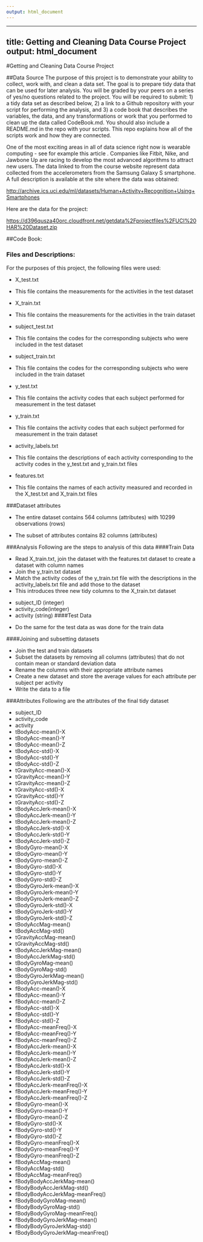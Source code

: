 ```yaml
---
output: html_document
---
```

  ---
  title: Getting and Cleaning Data Course Project
  output: html_document
  ---
  
#Getting and Cleaning Data Course Project

##Data Source
The purpose of this project is to demonstrate your ability to collect, work with, and clean a data set. The goal is to prepare tidy data that can be used for later analysis. You will be graded by your peers on a series of yes/no questions related to the project. You will be required to submit: 1) a tidy data set as described below, 2) a link to a Github repository with your script for performing the analysis, and 3) a code book that describes the variables, the data, and any transformations or work that you performed to clean up the data called CodeBook.md. You should also include a README.md in the repo with your scripts. This repo explains how all of the scripts work and how they are connected.

One of the most exciting areas in all of data science right now is wearable computing - see for example this article . Companies like Fitbit, Nike, and Jawbone Up are racing to develop the most advanced algorithms to attract new users. The data linked to from the course website represent data collected from the accelerometers from the Samsung Galaxy S smartphone. A full description is available at the site where the data was obtained:

http://archive.ics.uci.edu/ml/datasets/Human+Activity+Recognition+Using+Smartphones

Here are the data for the project:

https://d396qusza40orc.cloudfront.net/getdata%2Fprojectfiles%2FUCI%20HAR%20Dataset.zip


##Code Book:

### Files and Descriptions:
For the purposes of this project, the following files were used:
*	X_test.txt
-	This file contains the measurements for the activities in the test dataset
*	X_train.txt
-	This file contains the measurements for the activities in the train dataset
*	subject_test.txt
-	This file contains the codes for the corresponding subjects who were included in the test dataset
*	subject_train.txt
-	This file contains the codes for the corresponding subjects who were included in the train dataset
*	y_test.txt
-	This file contains the activity codes that each subject performed for measurement in the test dataset
*	y_train.txt
-	This file contains the activity codes that each subject performed for measurement in the train dataset
*	activity_labels.txt
-	This file contains the descriptions of each activity corresponding to the activity codes in the y_test.txt and y_train.txt files
*	features.txt
-	This file contains the names of each activity measured and recorded in the X_test.txt and X_train.txt files

###Dataset attributes
*	The entire dataset contains 564 columns (attributes) with 10299 observations (rows)

*	The subset of attributes contains 82 columns (attributes)

###Analysis
Following are the steps to analysis of this data
####Train Data
*	Read X_train.txt, join the dataset with the features.txt dataset to create a dataset with column names
*	Join the y_train.txt dataset
*	Match the activity codes of the y_train.txt file with the descriptions in the activity_labels.txt file and add those to the dataset
*	This introduces three new tidy columns to the X_train.txt dataset
-	subject_ID (integer)
-	activity_code(integer)
-	activity (string)
####Test Data
*	Do the same for the test data as was done for the train data

####Joining and subsetting datasets 
*	Join the test and train datasets
*	Subset the datasets by removing all columns (attributes) that do not contain mean or standard deviation data
*	Rename the columns with their appropriate attribute names
*	Create a new dataset and store the average values for each attribute per subject per activity
*	Write the data to a file

###Attributes
Following are the attributes of the final tidy dataset
*	subject_ID
*	activity_code
*	activity
*	tBodyAcc-mean()-X
*	tBodyAcc-mean()-Y
*	tBodyAcc-mean()-Z
*	tBodyAcc-std()-X
*	tBodyAcc-std()-Y
*	tBodyAcc-std()-Z
*	tGravityAcc-mean()-X
*	tGravityAcc-mean()-Y
*	tGravityAcc-mean()-Z
*	tGravityAcc-std()-X
*	tGravityAcc-std()-Y
*	tGravityAcc-std()-Z
*	tBodyAccJerk-mean()-X
*	tBodyAccJerk-mean()-Y
*	tBodyAccJerk-mean()-Z
*	tBodyAccJerk-std()-X
*	tBodyAccJerk-std()-Y
*	tBodyAccJerk-std()-Z
*	tBodyGyro-mean()-X
*	tBodyGyro-mean()-Y
*	tBodyGyro-mean()-Z
*	tBodyGyro-std()-X
*	tBodyGyro-std()-Y
*	tBodyGyro-std()-Z
*	tBodyGyroJerk-mean()-X
*	tBodyGyroJerk-mean()-Y
*	tBodyGyroJerk-mean()-Z
*	tBodyGyroJerk-std()-X
*	tBodyGyroJerk-std()-Y
*	tBodyGyroJerk-std()-Z
*	tBodyAccMag-mean()
*	tBodyAccMag-std()
*	tGravityAccMag-mean()
*	tGravityAccMag-std()
*	tBodyAccJerkMag-mean()
*	tBodyAccJerkMag-std()
*	tBodyGyroMag-mean()
*	tBodyGyroMag-std()
*	tBodyGyroJerkMag-mean()
*	tBodyGyroJerkMag-std()
*	fBodyAcc-mean()-X
*	fBodyAcc-mean()-Y
*	fBodyAcc-mean()-Z
*	fBodyAcc-std()-X
*	fBodyAcc-std()-Y
*	fBodyAcc-std()-Z
*	fBodyAcc-meanFreq()-X
*	fBodyAcc-meanFreq()-Y
*	fBodyAcc-meanFreq()-Z
*	fBodyAccJerk-mean()-X
*	fBodyAccJerk-mean()-Y
*	fBodyAccJerk-mean()-Z
*	fBodyAccJerk-std()-X
*	fBodyAccJerk-std()-Y
*	fBodyAccJerk-std()-Z
*	fBodyAccJerk-meanFreq()-X
*	fBodyAccJerk-meanFreq()-Y
*	fBodyAccJerk-meanFreq()-Z
*	fBodyGyro-mean()-X
*	fBodyGyro-mean()-Y
*	fBodyGyro-mean()-Z
*	fBodyGyro-std()-X
*	fBodyGyro-std()-Y
*	fBodyGyro-std()-Z
*	fBodyGyro-meanFreq()-X
*	fBodyGyro-meanFreq()-Y
*	fBodyGyro-meanFreq()-Z
*	fBodyAccMag-mean()
*	fBodyAccMag-std()
*	fBodyAccMag-meanFreq()
*	fBodyBodyAccJerkMag-mean()
*	fBodyBodyAccJerkMag-std()
*	fBodyBodyAccJerkMag-meanFreq()
*	fBodyBodyGyroMag-mean()
*	fBodyBodyGyroMag-std()
*	fBodyBodyGyroMag-meanFreq()
*	fBodyBodyGyroJerkMag-mean()
*	fBodyBodyGyroJerkMag-std()
*	fBodyBodyGyroJerkMag-meanFreq()